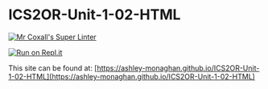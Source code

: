 # ICS2OR-Unit-1-02-HTML

[![Mr Coxall's Super Linter](https://github.com/ashley-monaghan/ICS2OR-Unit-1-02-HTML/workflows/Mr%20Coxall's%20Super%20Linter/badge.svg)](https://github.com/ashley-monaghan/ICS2OR-Unit-1-02-HTML/actions/)

[![Run on Repl.it](https://repl.it/badge/github/ashley-monaghan/ICS2OR-Unit-1-02-HTML)](https://repl.it/github/ashley-monaghan/ICS2OR-Unit-1-02-HTML)

This site can be found at: [https://ashley-monaghan.github.io/ICS2OR-Unit-1-02-HTML](https://ashley-monaghan.github.io/ICS2OR-Unit-1-02-HTML)
